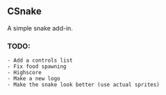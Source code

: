 ## CSnake

A simple snake add-in.

### TODO:
    - Add a controls list
    - Fix food spawning
    - Highscore
    - Make a new logo
    - Make the snake look better (use actual sprites)

